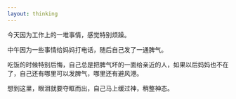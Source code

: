 ```yaml
---
layout: thinking
---
```


今天因为工作上的一堆事情，感觉特别烦躁。

中午因为一些事情给妈妈打电话，随后自己发了一通脾气。

吃饭的时候特别后悔，自己总是把脾气坏的一面给亲近的人，如果以后妈妈也不在了，自己还有哪里可以发脾气，哪里还有避风港。

想到这里，眼泪就要夺眶而出，自己马上缓过神，稍整神态。

